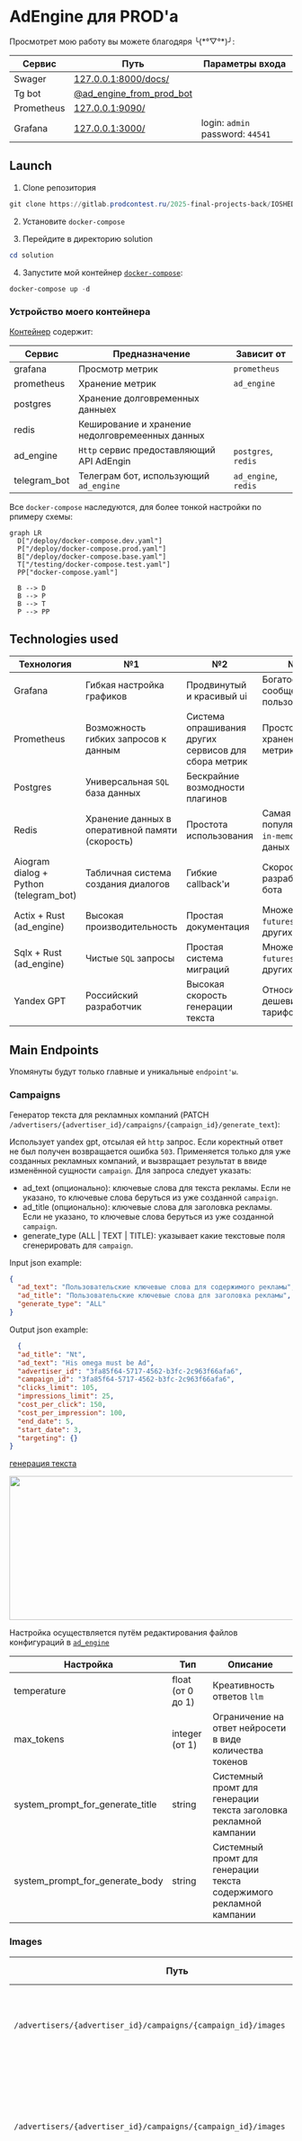 # AdEngine для PROD'a

Просмотрет мою работу вы можете благодяря ╰(\*°▽°\*)╯:

| Сервис     | Путь                                                             | Параметры входа                   |
| ---------- | ---------------------------------------------------------------- | --------------------------------- |
| Swager     | [127.0.0.1:8000/docs/](http://127.0.0.1:8000/docs/)              |                                   |
| Tg bot     | [@ad_engine_from_prod_bot](https://t.me/ad_engine_from_prod_bot) |                                   |
| Prometheus | [127.0.0.1:9090/](http://127.0.0.1:9090/)                        |                                   |
| Grafana    | [127.0.0.1:3000/](http://127.0.0.1:3000/)                        | login: `admin`  password: `44541` |

## Launch

1) Clone репозитория

  ```powershell
  git clone https://gitlab.prodcontest.ru/2025-final-projects-back/IOSHED.git
  ```

2) Установите `docker-compose`

3) Перейдите в директорию solution

  ```powershell
  cd solution
  ```

4) Запустите мой контейнер [`docker-compose`](/solution/docker-compose.yaml):

  ```powershell
  docker-compose up -d
  ```

### Устройство моего контейнера

[Контейнер](/solution/docker-compose.yaml) содержит:

| Сервис       | Предназначение                                  | Зависит от           |
| ------------ | ----------------------------------------------- | -------------------- |
| grafana      | Просмотр метрик                                 | `prometheus`         |
| prometheus   | Хранение метрик                                 | `ad_engine`          |
| postgres     | Хранение долговременных данныех                 |                      |
| redis        | Кеширование и хранение недолговремеенных данных |                      |
| ad_engine    | `Http` сервис предоставляющий API AdEngin       | `postgres`, `redis`  |
| telegram_bot | Телеграм бот, использующий `ad_engine`          | `ad_engine`, `redis` |

Все `docker-compose` наследуются, для более тонкой настройки по рпимеру схемы:
```mermaid 
graph LR
  D["/deploy/docker-compose.dev.yaml"]
  P["/deploy/docker-compose.prod.yaml"]
  B["/deploy/docker-compose.base.yaml"]
  T["/testing/docker-compose.test.yaml"]
  PP["docker-compose.yaml"]

  B --> D
  B --> P
  B --> T
  P --> PP
```

## Technologies used

| Технология                             | №1                                              | №2                                                   | №3                                      |
| -------------------------------------- | ----------------------------------------------- | ---------------------------------------------------- | --------------------------------------- |
| Grafana                                | Гибкая настройка графиков                       | Продвинутый и красивый ui                            | Богатое сообщетво пользователей         |
| Prometheus                             | Возможность гибких запросов к данным            | Система опрашивания других сервисов для сбора метрик | Простота хранения метрик                |
| Postgres                               | Универсальная `SQL` база данных                 | Бескрайние возмодности плагинов                      |                                         |
| Redis                                  | Хранение данных в оперативной памяти (скорость) | Простота использования                               | Самая популярная `in-memory` база даных |
| Aiogram dialog + Python (telegram_bot) | Табличная система создания диалогов             | Гибкие callback'и                                    | Скорость разработки бота                |
| Actix + Rust (ad_engine)               | Высокая производительность                      | Простая документация                                 | Множество `futures` из других `crates`  |
| Sqlx + Rust (ad_engine)                | Чистые `SQL` запросы                            | Простая система миграций                             | Множество `futures` из других `crates`  |
| Yandex GPT                             | Российский разработчик                          | Высокая скорость генерации текста                    | Относительная дешевизна тарифов         |

## Main Endpoints

Упомянуты будут только главные и уникальные `endpoint'ы`.

### Campaigns

Генератор текста для рекламных компаний (PATCH `/advertisers/{advertiser_id}/campaigns/{campaign_id}/generate_text`):

Использует yandex gpt, отсылая ей `http` запрос. Если коректный ответ не был получен возвращается ошибка `503`. Применяется только для уже созданных рекламных компаний, и вызвращает результат в ввиде изменённой сущности `campaign`.
Для запроса следует указать:

- ad_text (опционально): ключевые слова для текста рекламы. Если не указано, то ключевые слова беруться из уже созданной `campaign`.
- ad_title (опционально): ключевые слова для заголовка рекламы. Если не указано, то ключевые слова беруться из уже созданной `campaign`.
- generate_type (ALL | TEXT | TITLE): указывает какие текстовые поля сгенерировать для `campaign`.

Input json example:
  ```json
  {
    "ad_text": "Пользовательские ключевые слова для содержимого рекламы",
    "ad_title": "Пользовательские ключевые слова для заголовка рекламы",
    "generate_type": "ALL"
  }
  ```
 
Output json example:
  ```json
    {
    "ad_title": "Nt",
    "ad_text": "His omega must be Ad",
    "advertiser_id": "3fa85f64-5717-4562-b3fc-2c963f66afa6",
    "campaign_id": "3fa85f64-5717-4562-b3fc-2c963f66afa6",
    "clicks_limit": 105,
    "impressions_limit": 25,
    "cost_per_click": 150,
    "cost_per_impression": 100,
    "end_date": 5,
    "start_date": 3,
    "targeting": {}
  }
  ``` 

[генерация текста](./media/генерация%20текста.gif)

<img src="./media/генерация%20текста.gif" width="512" height="256"/>


Настройка осуществляется путём редактирования файлов конфигураций в [`ad_engine`](/solution/microservices/ad_engine/conf/base.yaml)

| Настройка                        | Тип               | Описание                                                            |
| -------------------------------- | ----------------- | ------------------------------------------------------------------- |
| temperature                      | float (от 0 до 1) | Креативность ответов `llm`                                          |
| max_tokens                       | integer (от 1)    | Ограничение на ответ нейросети в виде количества токенов            |
| system_prompt_for_generate_title | string            | Системный промт для генерации текста заголовка рекламной кампании   |
| system_prompt_for_generate_body  | string            | Системный промт для генерации текста содержимого рекламной кампании |

### Images

| Путь                                                                      | Метод  | Краткое описание                                                                                                            |
| ------------------------------------------------------------------------- | ------ | --------------------------------------------------------------------------------------------------------------------------- |
| `/advertisers/{advertiser_id}/campaigns/{campaign_id}/images`             | GET    | Получает список имён всех загруженных фотографий в рекламную кампанию                                                       |
| `/advertisers/{advertiser_id}/campaigns/{campaign_id}/images`             | POST   | Загружает фотографии (храня её в `postgres`) в рекламную кампанию, используя  заголовок `Content-Type: multipart/form-data` |
| `/advertisers/{advertiser_id}/campaigns/{campaign_id}/images/{file_name}` | DELETE | Удаляет фотографию из рекламной кампании по имени                                                                           |
| `/advertisers/{advertiser_id}/campaigns/{campaign_id}/images/{file_name}` | GET    | Получает фотографию рекламной кампании по имени                                                                             |

Настройка осуществляется путём редактирования файлов конфигураций в [`ad_engine`](/solution/microservices/ad_engine/conf/base.yaml)

| Настройка             | Тип            | Описание                                                                    |
| --------------------- | -------------- | --------------------------------------------------------------------------- |
| support_mime          | array string   | Определяет поддерживаемые `mime` типы данных для загрузки.                  |
| max_size              | integer (от 0) | Ограничение на размер одного изображения в килобайтах                       |
| max_image_on_campaign | integer (от 0) | Количество фотографий, разрешённых на хранение для одной рекламной кампании |
| limit_size_media      | integer (от 0) | Ограничение на размер группы мультиссмедий в килобайтах                     |

### Moderate

| Путь               | Метод  | Краткое описание                                         |
| ------------------ | ------ | -------------------------------------------------------- |
| `/moderate/config` | POST   | Включает/выключает модерацию текста во всем `ad_engine`  |
| `/moderate/list`   | POST   | Добавляет слова в чёрный список                          |
| `/moderate/list`   | DELETE | Удаляет слова из чёрного списка (является идемпотентным) |
| `/moderate/list`   | GET    | Получает слова из чёрного списка                         |

[управление цензурой](./media/нецензурные%20слова.gif)

<img src="./media/нецензурные%20слова.gif" width="512" height="256"/>

[цензурирование уже созданных кампаний](./media/цензурирование%20уже%20созданных%20кампаний.gif)

<img src="./media/цензурирование%20уже%20созданных%20кампаний.gif" width="512" height="256"/>


| Настройка   | Тип               | Описание                                                                                                                                                                |
| ----------- | ----------------- | ----------------------------------------------------------------------------------------------------------------------------------------------------------------------- |
| sensitivity | float (от 0 до 1) | Устанавливает чувствительность к словам и словоформам из чёрного списка (0 — самая низкая вувствительность, 1 — очень высокая). Рекомендую значения от `0.5` до `0.25`. |
При включенной модерации не получиться создать `client`, `advertiser`, `campaign` со словами или словоформами из чёрного списка. Будет ошибка `406` с `"reason": "Not acceptable words - {word}"`.

Если же вы добавили слово в чёрный список, когда уже сохранена `campaign`, то при получении `ads` (GET `/ads`) запретное слово будет заменено на `***`. Например, если запрещено слово `плохо`, то из текста `Это не хорошо, а пло][о.` клиент увидит `Это не хорошо, а ***.`

Это достигается благодаря моему алгоритму, включающий алгоритм Левенштейна:
```mermaid
%% Схема взаимодействия компонентов
sequenceDiagram
    participant Client
    participant ModerateTextService
    participant Repository

    Client->>ModerateTextService: hide_abusive_content(text, is_activated)
    activate ModerateTextService
    ModerateTextService-->>Client: Запрос статуса активации
    alt Сервис деактивирован
        ModerateTextService-->>Client: Возврат оригинального текста
    else Сервис активирован
        ModerateTextService->>Repository: get_words()
        activate Repository
        Repository-->>ModerateTextService: abusive_words
        deactivate Repository
        loop Для каждой строки в text
            ModerateTextService->>ModerateTextService: filter_phrase()
            ModerateTextService->>ModerateTextService: mask_abusive_words()
            loop Для каждого слова в строке
                ModerateTextService->>ModerateTextService: is_abusive_word()
                ModerateTextService->>ModerateTextService: levenshtein_distance()
            end
        end
        ModerateTextService-->>Client: Текст с маскировкой
    end
    deactivate ModerateTextService
```

### ADS

Выдача наиболее подходящей рекламы (GET `/ads`).

Вот как работает основной алгоритм:
```mermaid
%% Flowchart основного алгоритма
flowchart TD
    A(GET /ads) --> B[Выбрать активные компании в этот день из Redis]
    B --> C[Получить client]
    C --> D[Отфильтровать компании по targets и по заполненным лимитам]
    D --> E[Отфильтровать копанию, если её уже посмотрел пользователь]
    E --> F{Нет таких компаний}
    F --> |да| ERROR[Error 404]
    F --> |нет| H[Посчитать потанциальный profit]
    H --> P[Нормализовать ml-score, profit]
    P --> R[Рассчитать kof заполнености, т.е. кол-во оставшихся просмотров и кликов]
    R --> L[Рассчитать kof скороистечения кампании, т.е. чем быстрее закончитья, тем больше kof]
    L --> M[Расчитать комбинированный score]
    M --> N[Отсортировать результат по score, убывание, и end_date, возрастание]
    N --> S[Получить первую кампанию в отсортированном массиве]
    S --> FINISH(Вернуть результат)
```

| Настройка          | Тип               | Описание                                                                  |
| ------------------ | ----------------- | ------------------------------------------------------------------------- |
| weight_profit      | float (от 0 до 1) | Вес важности потанцельной прибыли                                         |
| weight_relevance   | float (от 0 до 1) | Вес важности релевантности рекламы                                        |
| weight_fulfillment | float (от 0 до 1) | Вес важности ненаполнености рекламы (недополучение потанциальной прибыли) |
| weight_time_left   | float (от 0 до 1) | Вес важности продвижения реклам, которые подходят к концу                 |

## View Tg Bot

### Чтобы начать работу в `@ad_engine_from_prod_bot` следует зарегистрироваться:

> Локацию пользователя бот получает по геоданным пользователя (используется [nominatim.openstreetmap.org](https://nominatim.openstreetmap.org/)).

[создание клиента](./media/создание%20клиента.gif)

<img src="./media/создание%20клиента.gif" width="256" height="512"/>

### В демонстрирующих целях можно сразу перейти в панель администрации, где можно промотать время, настроить модерацию текста:

> Для полного просмотра запретных слов бот выдаёт файл `csv`.

[админ панель](./media/админ%20панель.gif)

<img src="./media/админ%20панель.gif" width="256" height="512"/>

### Любой желающий может зарегистрировать кампанию для размещения в будущем рекламы:

[создание рекламодателя](./media/создание%20рекламодателя.gif)

<img src="./media/создание%20рекламодателя.gif" width="256" height="512"/>

### У `advertiser` есть возможность создать рекламную кампанию:

> Поля которые можно пропустить являются необязательными.

> При создании можно попросить по ключевым словам сгенерировать текст для рекламной кампании нейросетью.

[создание рекламной кампании](./media/создание%20рекламной%20кампании.gif)

<img src="./media/создание%20рекламной%20кампании.gif" width="256" height="512"/>

### `Advertiser` можно просмотреть свои рекламные кампании, увидеть их статистику и удалить, если понадобится:

[управление своими кампаниями](./media/управление%20своими%20кампаниями.gif)

<img src="./media/управление%20своими%20кампаниями.gif" width="256" height="512"/>

### Пользователи могут смотреть рекламу:

> При отклике на рекламу появляется надпись `👍🎈Спасибо за отклик`.

[просмотр рекламы](./media/просмотр%20рекламы.gif)

<img src="./media/просмотр%20рекламы.gif" width="256" height="512"/>

### Если рекламы нет:

[реклама отсутствует](./media/404%20нет%20рекламы.gif)

<img src="./media/404%20нет%20рекламы.gif" width="256" height="512"/>

## Schema database

![Схема базы данных](/solution/media/Схема%20базы%20данных%20postgres.png)

## Telemetry

Пример визуализации метрик:

![Скриншот 1](/solution/media/grafana%201.png)
![Скриншот 2](/solution/media/grafana%202.png)


## Scripts

### Как работать с [project](/solution/scripts/project.bat)?

Эта документация предоставляет руководство по использованию предоставленного скрипта `.bat` или `.sh`, который позволяет пользователю запускать сервисы локально или в контейнерах Docker с различными действиями, такими как запуск или сборка сервисов.

### Usage

Чтобы запустить скрипт, выполните его в командной строке с необходимыми параметрами. Используйте следующий синтаксис:

Для Windows:
```shell
.\project.bat [options] [service]
```

Для Unix/Linux:
```shell
./project.sh [options] [service]
```

### Options

| Option         | Short Form | Description                       |
| -------------- | ---------- | --------------------------------- |
| --local        | -L         | Запустить сервисы локалько        |
| --docker       | -D         | Запустить сервисы в докер         |
| --run          | -R         | Запустить сервис(ы)               |
| --build        | -B         | Собрать сервис(ы)                 |
| --help         |            | Вывести help сообщение            |
| --tests        |            | Запустить `unit` и `e2e` тесты    |
| --tests --init |            | Запустить тестировние впервый раз |

### Example Usage

- Start all services locally and run them:
    - Windows:
      ```shell
      .\project.bat --local --run
      ```
    - Unix/Linux:
      ```shell
      ./equivalent.sh --local --run
      ```

- Build a specific service locally:
    - Windows:
      ```shell
      .\project.bat --local travel_service --build
      ```
    - Unix/Linux:
      ```shell
      ./equivalent.sh --local travel_service --build
      ```

- Start services using Docker:
    - Windows:
      ```shell
      .\project.bat --docker --run
      ```
    - Unix/Linux:
      ```shell
      ./equivalent.sh --docker --run
      ```

- View help information:
    - Windows:
      ```shell
      .\project.bat --help
      ```
    - Unix/Linux:
      ```shell
      ./equivalent.sh --help
      ```

- Run tests:
    - Windows:
      ```shell
      .\project.bat --tests
      ```
    - Unix/Linux:
      ```shell
      ./equivalent.sh --tests
      ```
- First run tests:
    - Windows:
      ```shell
      .\project.bat --tests --init
      ```
    - Unix/Linux:
      ```shell
      ./equivalent.sh --tests --init
      ```

### Parameter Definitions

- **mode**: Определяет, будет ли скрипт выполнять команды локально или в Docker. Может быть установлен в `local` или `docker`.
- **action**: Указывает действие, которое необходимо выполнить, которое может быть либо `run`, либо `build`.
- **service**: (Необязательно) Конкретный сервис, который вы хотите выбрать для действия.

### Error Handling

- Если не указан ни `--local`, ни `--docker`, скрипт уведомит пользователя о недостаточной информации по режиму.
- Если не указано ни `--run`, ни `--build`, пользователь получит уведомление с просьбой указать действие.
